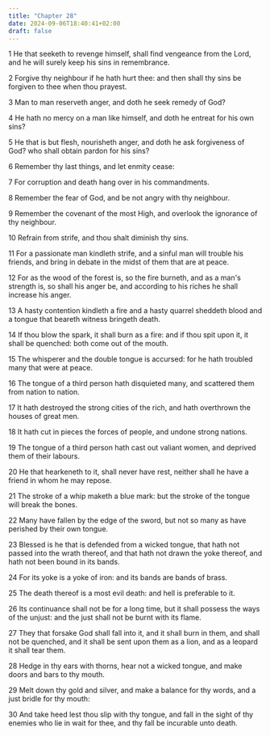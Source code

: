 ```yaml
---
title: "Chapter 28"
date: 2024-09-06T18:40:41+02:00
draft: false
---
```




1 He that seeketh to revenge himself, shall find vengeance from the Lord, and he will surely keep his sins in remembrance.

2 Forgive thy neighbour if he hath hurt thee: and then shall thy sins be forgiven to thee when thou prayest.

3 Man to man reserveth anger, and doth he seek remedy of God?

4 He hath no mercy on a man like himself, and doth he entreat for his own sins?

5 He that is but flesh, nourisheth anger, and doth he ask forgiveness of God? who shall obtain pardon for his sins?

6 Remember thy last things, and let enmity cease:

7 For corruption and death hang over in his commandments.

8 Remember the fear of God, and be not angry with thy neighbour.

9 Remember the covenant of the most High, and overlook the ignorance of thy neighbour.

10 Refrain from strife, and thou shalt diminish thy sins.

11 For a passionate man kindleth strife, and a sinful man will trouble his friends, and bring in debate in the midst of them that are at peace.

12 For as the wood of the forest is, so the fire burneth, and as a man's strength is, so shall his anger be, and according to his riches he shall increase his anger.

13 A hasty contention kindleth a fire and a hasty quarrel sheddeth blood and a tongue that beareth witness bringeth death.

14 If thou blow the spark, it shall burn as a fire: and if thou spit upon it, it shall be quenched: both come out of the mouth.

15 The whisperer and the double tongue is accursed: for he hath troubled many that were at peace.

16 The tongue of a third person hath disquieted many, and scattered them from nation to nation.

17 It hath destroyed the strong cities of the rich, and hath overthrown the houses of great men.

18 It hath cut in pieces the forces of people, and undone strong nations.

19 The tongue of a third person hath cast out valiant women, and deprived them of their labours.

20 He that hearkeneth to it, shall never have rest, neither shall he have a friend in whom he may repose.

21 The stroke of a whip maketh a blue mark: but the stroke of the tongue will break the bones.

22 Many have fallen by the edge of the sword, but not so many as have perished by their own tongue.

23 Blessed is he that is defended from a wicked tongue, that hath not passed into the wrath thereof, and that hath not drawn the yoke thereof, and hath not been bound in its bands.

24 For its yoke is a yoke of iron: and its bands are bands of brass.

25 The death thereof is a most evil death: and hell is preferable to it.

26 Its continuance shall not be for a long time, but it shall possess the ways of the unjust: and the just shall not be burnt with its flame.

27 They that forsake God shall fall into it, and it shall burn in them, and shall not be quenched, and it shall be sent upon them as a lion, and as a leopard it shall tear them.

28 Hedge in thy ears with thorns, hear not a wicked tongue, and make doors and bars to thy mouth.

29 Melt down thy gold and silver, and make a balance for thy words, and a just bridle for thy mouth:

30 And take heed lest thou slip with thy tongue, and fall in the sight of thy enemies who lie in wait for thee, and thy fall be incurable unto death.

